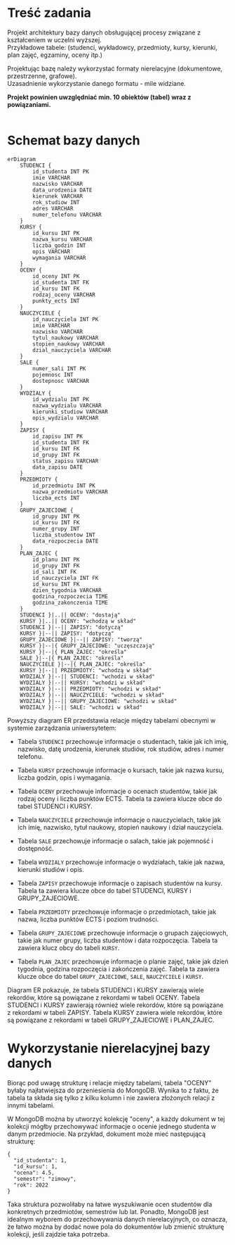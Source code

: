 # Treść zadania
Projekt architektury bazy danych obsługującej procesy związane z kształceniem w uczelni wyższej. <br />
Przykładowe tabele: (studenci, wykładowcy, przedmioty, kursy, kierunki, plan zajęć, egzaminy, oceny itp.)

Projektując bazę należy wykorzystać formaty nierelacyjne (dokumentowe, przestrzenne, grafowe).<br /> 
Uzasadnienie wykorzystanie danego formatu - mile widziane.

**Projekt powinien uwzględniać min. 10 obiektów (tabel) wraz z powiązaniami.** 
<br />
<br />

# Schemat bazy danych
```mermaid
erDiagram
    STUDENCI {
        id_studenta INT PK
        imie VARCHAR
        nazwisko VARCHAR
        data_urodzenia DATE
        kierunek VARCHAR
        rok_studiow INT
        adres VARCHAR
        numer_telefonu VARCHAR
    }
    KURSY {
        id_kursu INT PK
        nazwa_kursu VARCHAR
        liczba_godzin INT
        opis VARCHAR
        wymagania VARCHAR
    }
    OCENY {
        id_oceny INT PK
        id_studenta INT FK
        id_kursu INT FK
        rodzaj_oceny VARCHAR
        punkty_ects INT
    }
    NAUCZYCIELE {
        id_nauczyciela INT PK
        imie VARCHAR
        nazwisko VARCHAR
        tytul_naukowy VARCHAR
        stopien_naukowy VARCHAR
        dzial_nauczyciela VARCHAR
    }
    SALE {
        numer_sali INT PK
        pojemnosc INT
        dostepnosc VARCHAR
    }
    WYDZIALY {
        id_wydzialu INT PK
        nazwa_wydzialu VARCHAR
        kierunki_studiow VARCHAR
        opis_wydzialu VARCHAR
    }
    ZAPISY {
        id_zapisu INT PK
        id_studenta INT FK
        id_kursu INT FK
        id_grupy INT FK
        status_zapisu VARCHAR
        data_zapisu DATE
    }
    PRZEDMIOTY {
        id_przedmiotu INT PK
        nazwa_przedmiotu VARCHAR
        liczba_ects INT
    }
    GRUPY_ZAJECIOWE {
        id_grupy INT PK
        id_kursu INT FK
        numer_grupy INT
        liczba_studentow INT
        data_rozpoczecia DATE
    }
    PLAN_ZAJEC {
        id_planu INT PK
        id_grupy INT FK
        id_sali INT FK
        id_nauczyciela INT FK
        id_kursu INT FK
        dzien_tygodnia VARCHAR
        godzina_rozpoczecia TIME
        godzina_zakonczenia TIME
    }
    STUDENCI }|..|| OCENY: "dostają"
    KURSY }|..|| OCENY: "wchodzą w skład"
    STUDENCI }|--|| ZAPISY: "dotyczą"
    KURSY }|--|| ZAPISY: "dotyczą"
    GRUPY_ZAJECIOWE }|--|| ZAPISY: "tworzą"
    KURSY }|--|{ GRUPY_ZAJECIOWE: "uczęszczają"
    KURSY }|--|{ PLAN_ZAJEC: "określa"
    SALE }|--|{ PLAN_ZAJEC: "określa"
    NAUCZYCIELE }|--|{ PLAN_ZAJEC: "określa"
    KURSY }|--|| PRZEDMIOTY: "wchodzą w skład"
    WYDZIALY }|--|| STUDENCI: "wchodzi w skład"
    WYDZIALY }|--|| KURSY: "wchodzi w skład"
    WYDZIALY }|--|| PRZEDMIOTY: "wchodzi w skład"
    WYDZIALY }|--|| NAUCZYCIELE: "wchodzi w skład"
    WYDZIALY }|--|| GRUPY_ZAJECIOWE: "wchodzi w skład"
    WYDZIALY }|--|| SALE: "wchodzi w skład"
```
Powyższy diagram ER przedstawia relacje między tabelami obecnymi w systemie zarządzania uniwersytetem:

- Tabela `STUDENCI` przechowuje informacje o studentach, takie jak ich imię, nazwisko, datę urodzenia, kierunek studiów, rok studiów, adres i numer telefonu.

- Tabela `KURSY` przechowuje informacje o kursach, takie jak nazwa kursu, liczba godzin, opis i wymagania.

- Tabela `OCENY` przechowuje informacje o ocenach studentów, takie jak rodzaj oceny i liczba punktów ECTS. Tabela ta zawiera klucze obce do tabel STUDENCI i KURSY.

- Tabela `NAUCZYCIELE` przechowuje informacje o nauczycielach, takie jak ich imię, nazwisko, tytuł naukowy, stopień naukowy i dział nauczyciela.

- Tabela `SALE` przechowuje informacje o salach, takie jak pojemność i dostępność.

- Tabela `WYDZIALY` przechowuje informacje o wydziałach, takie jak nazwa, kierunki studiów i opis.

- Tabela `ZAPISY` przechowuje informacje o zapisach studentów na kursy. Tabela ta zawiera klucze obce do tabel STUDENCI, KURSY i GRUPY_ZAJECIOWE.

- Tabela `PRZEDMIOTY` przechowuje informacje o przedmiotach, takie jak nazwa, liczba punktów ECTS i poziom trudności.

- Tabela `GRUPY_ZAJECIOWE` przechowuje informacje o grupach zajęciowych, takie jak numer grupy, liczba studentów i data rozpoczęcia. Tabela ta zawiera klucz obcy do tabeli `KURSY`.

- Tabela `PLAN_ZAJEC` przechowuje informacje o planie zajęć, takie jak dzień tygodnia, godzina rozpoczęcia i zakończenia zajęć. Tabela ta zawiera klucze obce do tabel `GRUPY_ZAJECIOWE`, `SALE`, `NAUCZYCIELE` i `KURSY`.

Diagram ER pokazuje, że tabela STUDENCI i KURSY zawierają wiele rekordów, które są powiązane z rekordami w tabeli OCENY. Tabela STUDENCI i KURSY zawierają również wiele rekordów, które są powiązane z rekordami w tabeli ZAPISY. Tabela KURSY zawiera wiele rekordów, które są powiązane z rekordami w tabeli GRUPY_ZAJECIOWE i PLAN_ZAJEC. 

# Wykorzystanie nierelacyjnej bazy danych

Biorąc pod uwagę strukturę i relacje między tabelami, tabela "OCENY" byłaby najłatwiejsza do przeniesienia do MongoDB.
Wynika to z faktu, że tabela ta składa się tylko z kilku kolumn i nie zawiera złożonych relacji z innymi tabelami.<br /> 

W MongoDB można by utworzyć kolekcję "oceny", a każdy dokument w tej kolekcji mógłby przechowywać informacje o ocenie jednego studenta w danym przedmiocie. Na przykład, dokument może mieć następującą strukturę:

```
{
  "id_studenta": 1,
  "id_kursu": 1,
  "ocena": 4.5,
  "semestr": "zimowy",
  "rok": 2022
}
```


Taka struktura pozwoliłaby na łatwe wyszukiwanie ocen studentów dla konkretnych przedmiotów, semestrów lub lat. Ponadto, MongoDB jest idealnym wyborem do przechowywania danych nierelacyjnych, co oznacza, że łatwo można by dodać nowe pola do dokumentów lub zmienić strukturę kolekcji, jeśli zajdzie taka potrzeba.
